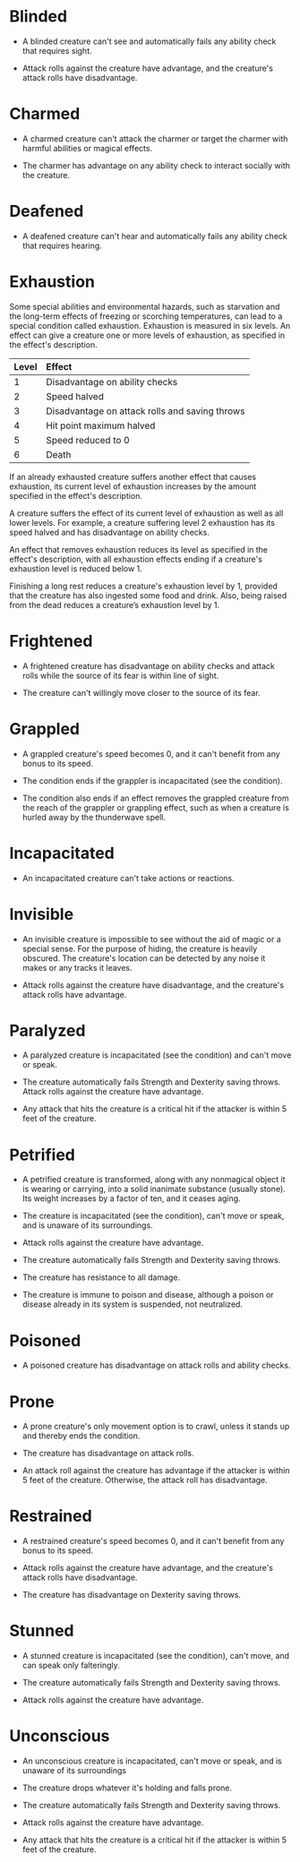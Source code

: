 # Blinded

* A blinded creature can't see and automatically fails any ability check that requires sight.

* Attack rolls against the creature have advantage, and the creature's attack rolls have disadvantage.

# Charmed

* A charmed creature can't attack the charmer or target the charmer with harmful abilities or magical effects.

* The charmer has advantage on any ability check to interact socially with the creature.

# Deafened

* A deafened creature can't hear and automatically fails any ability check that requires hearing.

# Exhaustion

Some special abilities and environmental hazards, such as starvation and the long-term effects of freezing or scorching temperatures, can lead to a special condition called exhaustion. Exhaustion is measured in six levels. An effect can give a creature one or more levels of exhaustion, as specified in the effect's description.

| Level | Effect                                         |
|:------|:-----------------------------------------------|
| 1     | Disadvantage on ability checks                 |
| 2     | Speed halved                                   |
| 3     | Disadvantage on attack rolls and saving throws |
| 4     | Hit point maximum halved                       |
| 5     | Speed reduced to 0                             |
| 6     | Death                                          |

If an already exhausted creature suffers another effect that causes exhaustion, its current level of exhaustion increases by the amount specified in the effect's description.

A creature suffers the effect of its current level of exhaustion as well as all lower levels. For example, a creature suffering level 2 exhaustion has its speed halved and has disadvantage on ability checks.

An effect that removes exhaustion reduces its level as specified in the effect's description, with all exhaustion effects ending if a creature's exhaustion level is reduced below 1. 

Finishing a long rest reduces a creature's exhaustion level by 1, provided that the creature has also ingested some food and drink. Also, being raised from the dead reduces a creature’s exhaustion level by 1.

# Frightened

* A frightened creature has disadvantage on ability checks and attack rolls while the source of its fear is within line of sight.

* The creature can't willingly move closer to the source of its fear.

# Grappled

* A grappled creature's speed becomes 0, and it can't benefit from any bonus to its speed.

* The condition ends if the grappler is incapacitated (see the condition).

* The condition also ends if an effect removes the grappled creature from the reach of the grappler or grappling effect, such as when a creature is hurled away by the thunderwave spell.

# Incapacitated

* An incapacitated creature can't take actions or reactions.

# Invisible

* An invisible creature is impossible to see without the aid of magic or a special sense. For the purpose of hiding, the creature is heavily obscured. The creature's location can be detected by any noise it makes or any tracks it leaves.

* Attack rolls against the creature have disadvantage, and the creature's attack rolls have advantage.

# Paralyzed

* A paralyzed creature is incapacitated (see the condition) and can't move or speak.

* The creature automatically fails Strength and Dexterity saving throws. Attack rolls against the creature have advantage.

* Any attack that hits the creature is a critical hit if the attacker is within 5 feet of the creature.

# Petrified

* A petrified creature is transformed, along with any nonmagical object it is wearing or carrying, into a solid inanimate substance (usually stone). Its weight increases by a factor of ten, and it ceases aging.

* The creature is incapacitated (see the condition), can't move or speak, and is unaware of its surroundings.

* Attack rolls against the creature have advantage.

* The creature automatically fails Strength and Dexterity saving throws.

* The creature has resistance to all damage.

* The creature is immune to poison and disease, although a poison or disease already in its system is suspended, not neutralized.

# Poisoned

* A poisoned creature has disadvantage on attack rolls and ability checks.

# Prone

* A prone creature's only movement option is to crawl, unless it stands up and thereby ends the condition.

* The creature has disadvantage on attack rolls.

* An attack roll against the creature has advantage if the attacker is within 5 feet of the creature. Otherwise, the attack roll has disadvantage.

# Restrained

* A restrained creature's speed becomes 0, and it can't benefit from any bonus to its speed.

* Attack rolls against the creature have advantage, and the creature's attack rolls have disadvantage.

* The creature has disadvantage on Dexterity saving throws.

# Stunned

* A stunned creature is incapacitated (see the condition), can't move, and can speak only falteringly.

* The creature automatically fails Strength and Dexterity saving throws.

* Attack rolls against the creature have advantage.

# Unconscious

* An unconscious creature is incapacitated, can't move or speak, and is unaware of its surroundings

* The creature drops whatever it's holding and falls prone.

* The creature automatically fails Strength and Dexterity saving throws.

* Attack rolls against the creature have advantage.

* Any attack that hits the creature is a critical hit if the attacker is within 5 feet of the creature.